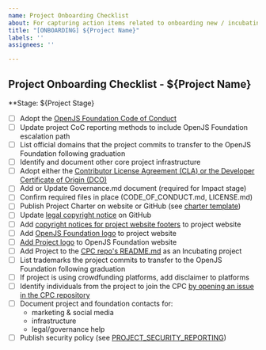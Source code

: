 ```yaml
---
name: Project Onboarding Checklist
about: For capturing action items related to onboarding new / incubating projects
title: "[ONBOARDING] ${Project Name}"
labels: ''
assignees: ''

---
```


## Project Onboarding Checklist - ${Project Name}

<!--Copied from https://github.com/openjs-foundation/cross-project-council/blob/HEAD/PROJECT_PROGRESSION.md on 2021-01-05 -->

**Stage: ${Project Stage}

- [ ] Adopt the [OpenJS Foundation Code of Conduct](https://code-of-conduct.openjsf.org/)
- [ ] Update project CoC reporting methods to include OpenJS Foundation escalation path
- [ ] List official domains that the project commits to transfer to the OpenJS Foundation following graduation
- [ ] Identify and document other core project infrastructure
- [ ] Adopt either the [Contributor License Agreement (CLA) or the Developer Certificate of Origin (DCO)](https://github.com/openjs-foundation/cross-project-council/blob/master/IP_POLICY_GUIDANCE.md#4-adopting-the-dco-or-a-cla)
- [ ] Add or Update Governance.md document (required for Impact stage)
- [ ] Confirm required files in place (CODE_OF_CONDUCT.md, LICENSE.md)
- [ ] Publish Project Charter on website or GitHub (see [charter template](https://github.com/openjs-foundation/cross-project-council/blob/master/PROJECT_CHARTER_TEMPLATE.md))
- [ ] Update [legal copyright notice](https://github.com/openjs-foundation/cross-project-council/blob/master/IP_POLICY_GUIDANCE.md#2-copyright-notices) on GitHub
- [ ] Add [copyright notices for project website footers](https://github.com/openjs-foundation/artwork#copyright-notices-for-project-website-footers) to project website
- [ ] Add [OpenJS Foundation logo](https://github.com/openjs-foundation/artwork#openjs-foundation-logos) to project website
- [ ] [Add Project logo](https://github.com/openjs-foundation/artwork#preparing-artwork-for-contribution) to OpenJS Foundation website
- [ ] Add Project to the [CPC repo's README.md](https://github.com/openjs-foundation/cross-project-council/blob/master/README.md#incubating-projects) as an Incubating project
- [ ] List trademarks the project commits to transfer to the OpenJS Foundation following graduation
- [ ] If project is using crowdfunding platforms, add disclaimer to platforms
- [ ] Identify individuals from the project to join the CPC [by opening an issue in the CPC repository](https://github.com/openjs-foundation/cross-project-council/issues/new)
- [ ] Document project and foundation contacts for:
  * marketing & social media
  * infrastructure
  * legal/governance help
- [ ] Publish security policy (see [PROJECT_SECURITY_REPORTING](https://github.com/openjs-foundation/cross-project-council/blob/master/PROJECT_SECURITY_REPORTING.md))
